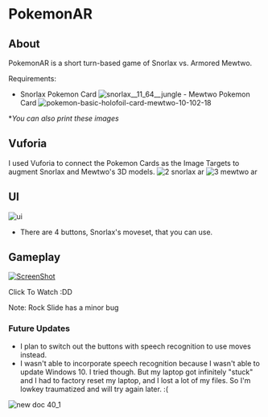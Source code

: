 # PokemonAR
## About
PokemonAR is a short turn-based game of Snorlax vs. Armored Mewtwo. 

Requirements:
- Snorlax Pokemon Card ![snorlax__11_64__jungle](https://cloud.githubusercontent.com/assets/9558416/21291014/6af195d6-c485-11e6-88ee-bf9fc028e396.jpg) - Mewtwo Pokemon Card ![pokemon-basic-holofoil-card-mewtwo-10-102-18](https://cloud.githubusercontent.com/assets/9558416/21291015/8f63c2b8-c485-11e6-878c-f7cdcca310fb.jpg)

**You can also print these images*

## Vuforia
I used Vuforia to connect the Pokemon Cards as the Image Targets to augment Snorlax and Mewtwo's 3D models. 
![2 snorlax ar](https://cloud.githubusercontent.com/assets/9558416/21290986/474566c2-c484-11e6-9dcd-1ccba332388a.png)
![3 mewtwo ar](https://cloud.githubusercontent.com/assets/9558416/21290987/50294f7e-c484-11e6-9c6a-45becd261742.png)

## UI
![ui](https://cloud.githubusercontent.com/assets/9558416/21291178/ce6689fa-c48a-11e6-8601-8cd60c2c73fb.png)

- There are 4 buttons, Snorlax's moveset, that you can use.

## Gameplay
[![ScreenShot](https://i9.ytimg.com/vi/UfwF1qz8mhI/default.jpg?sqp=CMC4hsMF&rs=AOn4CLDdgImN1f57mwkRgDyvPzCv_aH13w)](https://www.youtube.com/watch?v=UfwF1qz8mhI)

Click To Watch :DD

Note: Rock Slide has a minor bug

### Future Updates
- I plan to switch out the buttons with speech recognition to use moves instead.
- I wasn't able to incorporate speech recognition because I wasn't able to update Windows 10. I tried though. But my laptop got infinitely "stuck" and I had to factory reset my laptop, and I lost a lot of my files. So I'm lowkey traumatized and will try again later. :(

![new doc 40_1](https://cloud.githubusercontent.com/assets/9558416/21291229/1cace8c4-c48c-11e6-9e87-607551feecb7.jpg)
